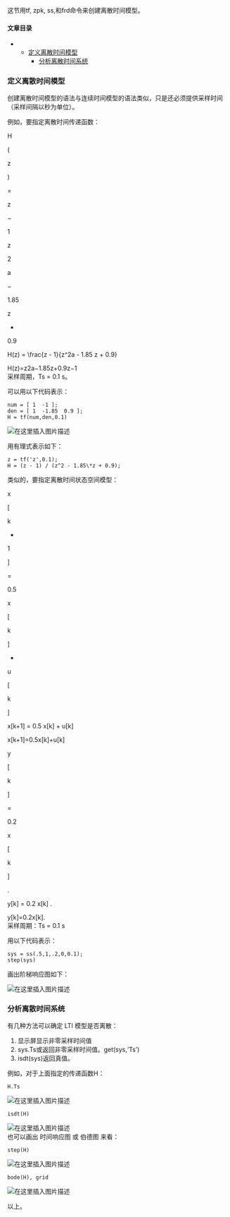 






这节用tf, zpk, ss,和frd命令来创建离散时间模型。




#### 文章目录


* + [定义离散时间模型](#_4)
	+ [分析离散时间系统](#_46)




### 定义离散时间模型


创建离散时间模型的语法与连续时间模型的语法类似，只是还必须提供采样时间（采样间隔以秒为单位）。


例如，要指定离散时间传递函数：  
  
 
 
 
 
 H 
 
 
 ( 
 
 
 z 
 
 
 ) 
 
 
 = 
 
 
 
 
 z 
 
 
 − 
 
 
 1 
 
 
 
 
 
 z 
 
 
 2 
 
 
 
 a 
 
 
 − 
 
 
 1.85 
 
 
 z 
 
 
 + 
 
 
 0.9 
 
 
 
 
 
 H(z) = \frac{z - 1}{z^2a - 1.85 z + 0.9} 
 
 
 H(z)=z2a−1.85z+0.9z−1​  
 采样周期，Ts = 0.1 s。


可以用以下代码表示：



```
num = [ 1  -1 ];
den = [ 1  -1.85  0.9 ];
H = tf(num,den,0.1)

```

![在这里插入图片描述](https://img-blog.csdnimg.cn/651200423eaa465a90e69285e9f1f24e.png)


用有理式表示如下：



```
z = tf('z',0.1);
H = (z - 1) / (z^2 - 1.85\*z + 0.9);

```

类似的，要指定离散时间状态空间模型：  
  
 
 
 
 
 x 
 
 
 [ 
 
 
 k 
 
 
 + 
 
 
 1 
 
 
 ] 
 
 
 = 
 
 
 0.5 
 
 
 x 
 
 
 [ 
 
 
 k 
 
 
 ] 
 
 
 + 
 
 
 u 
 
 
 [ 
 
 
 k 
 
 
 ] 
 
 
 
 x[k+1] = 0.5 x[k] + u[k] 
 
 
 x[k+1]=0.5x[k]+u[k]  
  
 
 
 
 
 y 
 
 
 [ 
 
 
 k 
 
 
 ] 
 
 
 = 
 
 
 0.2 
 
 
 x 
 
 
 [ 
 
 
 k 
 
 
 ] 
 
 
 . 
 
 
 
 y[k] = 0.2 x[k] . 
 
 
 y[k]=0.2x[k].  
 采样周期：Ts = 0.1 s


用以下代码表示：



```
sys = ss(.5,1,.2,0,0.1);
step(sys)

```

画出阶梯响应图如下：


![在这里插入图片描述](https://img-blog.csdnimg.cn/621f722b685d409aaeb71e3116e44c75.png)


### 分析离散时间系统


有几种方法可以确定 LTI 模型是否离散：


1. 显示屏显示非零采样时间值
2. sys.Ts或返回非零采样时间值。get(sys,‘Ts’)
3. isdt(sys)返回真值。


例如，对于上面指定的传递函数H：



```
H.Ts

```

![在这里插入图片描述](https://img-blog.csdnimg.cn/b234cf6f797e4321b781f06ca8d088ef.png)



```
isdt(H)

```

![在这里插入图片描述](https://img-blog.csdnimg.cn/8012f299ea1b4493a4c14d0c350de2a3.png)  
 也可以画出 时间响应图 或 伯德图 来看：



```
step(H)

```

![在这里插入图片描述](https://img-blog.csdnimg.cn/d4774edbcdfa4f41a5f59776eb65c8a9.png)



```
bode(H), grid

```

![在这里插入图片描述](https://img-blog.csdnimg.cn/57a01eb7218840ecb8dc1c2f47292c9c.png)


以上。





